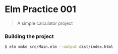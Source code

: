 # Elm Practice 001

> A simple calculator project

### Building the project
```bash
$ elm make src/Main.elm --output dist/index.html
```

